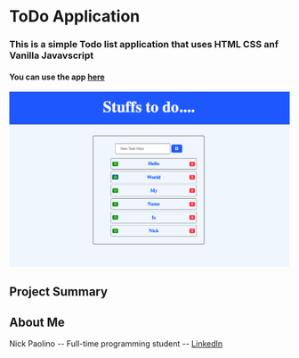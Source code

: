 # ToDo Application

### This is a simple Todo list application that uses HTML CSS anf Vanilla Javavscript
 
#### You can use the app [here](https://beethoven3579.github.io/My-To-Do-App/) 

![](ToDoScreenshot.png)

## Project Summary


## About Me

Nick Paolino -- Full-time programming student -- [LinkedIn](https://www.linkedin.com/in/nick-paolino-00469291/)
